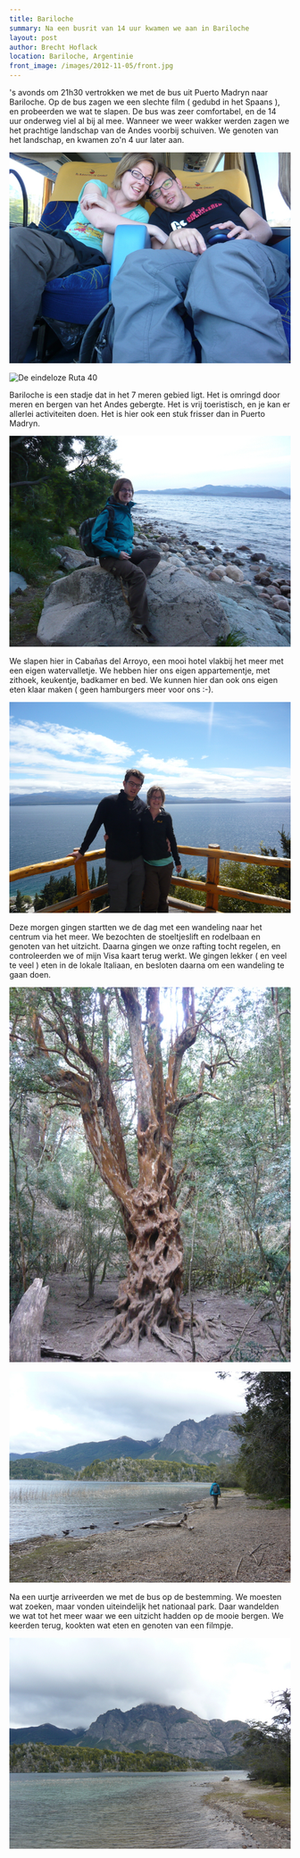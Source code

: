 ```yaml
---
title: Bariloche
summary: Na een busrit van 14 uur kwamen we aan in Bariloche
layout: post
author: Brecht Hoflack
location: Bariloche, Argentinie
front_image: /images/2012-11-05/front.jpg
---
```

's avonds om 21h30 vertrokken we met de bus uit Puerto Madryn naar Bariloche.  Op de bus zagen we een slechte film ( gedubd in het Spaans ),  en probeerden we wat te slapen.  De bus was zeer comfortabel,  en de 14 uur onderweg viel al bij al mee.  Wanneer we weer wakker werden zagen we het prachtige landschap van de Andes voorbij schuiven.  We genoten van het landschap,  en kwamen zo'n 4 uur later aan.

![In de bus](/images/2012-11-05/P1040850.JPG)

![De eindeloze Ruta 40](/images/2012-11-05/P104863.JPG)

Bariloche is een stadje dat in het 7 meren gebied ligt.  Het is omringd door meren en bergen van het Andes gebergte.  Het is vrij toeristisch,  en je kan er allerlei activiteiten doen.  Het is hier ook een stuk frisser dan in Puerto Madryn.

![Aan het meer](/images/2012-11-05/P1040872.JPG)

We slapen hier in Cabañas del Arroyo, een mooi hotel  vlakbij het meer met een eigen watervalletje.  We hebben hier ons eigen appartementje,  met zithoek, keukentje, badkamer en bed.  We kunnen hier dan ook ons eigen eten klaar maken ( geen hamburgers meer voor ons :-).

![Bij de rodelbaan](/images/2012-11-05/P1040879.JPG)

Deze morgen gingen startten we de dag met een wandeling naar het centrum via het meer.  We bezochten de stoeltjeslift en rodelbaan en genoten van het uitzicht.  Daarna gingen we onze rafting tocht regelen,  en controleerden we of mijn Visa kaart terug werkt.  We gingen lekker ( en veel te veel ) eten in de lokale Italiaan,  en besloten daarna om een wandeling te gaan doen.

![Speciale boom](/images/2012-11-05/P1040893.JPG)

![Aan het ander meer](/images/2012-11-05/P1040908.JPG)

Na een uurtje arriveerden we met de bus op de bestemming.  We moesten wat zoeken,  maar vonden uiteindelijk het nationaal park.  Daar wandelden we wat tot het meer waar we een uitzicht hadden op de mooie bergen.  We keerden terug,  kookten wat eten en genoten van een filmpje.

![Bergen](/images/2012-11-05/P1040909.JPG)
